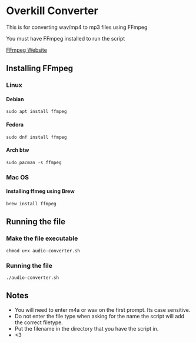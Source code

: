 # Overkill Converter

This is for converting wav/mp4 to mp3 files using FFmpeg

You must have FFmpeg installed to run the script

[FFmpeg Website](https://ffmpeg.org/)

## Installing FFmpeg

### Linux

#### Debian

```
sudo apt install ffmpeg
```

#### Fedora

```
sudo dnf install ffmpeg
```

#### Arch btw

```
sudo pacman -s ffmpeg
```

### Mac OS

#### Installing ffmeg using Brew

```
brew install ffmpeg
```

## Running the file

### Make the file executable

```
chmod u+x audio-converter.sh
```
### Running the file
```
./audio-converter.sh
```
## Notes
- You will need to enter m4a or wav on the first prompt. Its case sensitive.
- Do not enter the file type when asking for the name the script will add the correct filetype.
- Put the filename in the directory that you have the script in.
- <3
